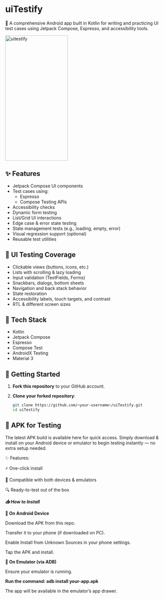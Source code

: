 # uiTestify

🚀 A comprehensive Android app built in Kotlin for writing and practicing UI test cases using Jetpack Compose, Espresso, and accessibility tools.

<img src="https://github.com/user-attachments/assets/363bc2c8-d0d2-48da-8031-ac8941b6cf33" width="200" height="400" alt="uitestify"/>
    </td>

## ✨ Features

- Jetpack Compose UI components
- Test cases using:
  - Espresso
  - Compose Testing APIs
- Accessibility checks
- Dynamic form testing
- List/Grid UI interactions
- Edge case & error state testing
- State management tests (e.g., loading, empty, error)
- Visual regression support (optional)
- Reusable test utilities

## 🧪 UI Testing Coverage

- Clickable views (buttons, icons, etc.)
- Lists with scrolling & lazy loading
- Input validation (TextFields, Forms)
- Snackbars, dialogs, bottom sheets
- Navigation and back stack behavior
- State restoration
- Accessibility labels, touch targets, and contrast
- RTL & different screen sizes

## 📱 Tech Stack

- Kotlin
- Jetpack Compose
- Espresso
- Compose Test
- AndroidX Testing
- Material 3

## 🚀 Getting Started

1. **Fork this repository** to your GitHub account.

2. **Clone your forked repository**:
   ```bash
   git clone https://github.com/<your-username>/uiTestify.git
   cd uiTestify

## 🚀 APK for Testing

The latest APK build is available here for quick access.
Simply download & install on your Android device or emulator to begin testing instantly — no extra setup needed.

✨ Features:

⚡ One-click install

📱 Compatible with both devices & emulators

🔍 Ready-to-test out of the box

***📥 How to Install***

**🔹 On Android Device**

Download the APK from this repo.

Transfer it to your phone (if downloaded on PC).

Enable Install from Unknown Sources in your phone settings.

Tap the APK and install.

**🔹 On Emulator (via ADB)**

Ensure your emulator is running.

**Run the command: adb install your-app.apk**

The app will be available in the emulator’s app drawer.
